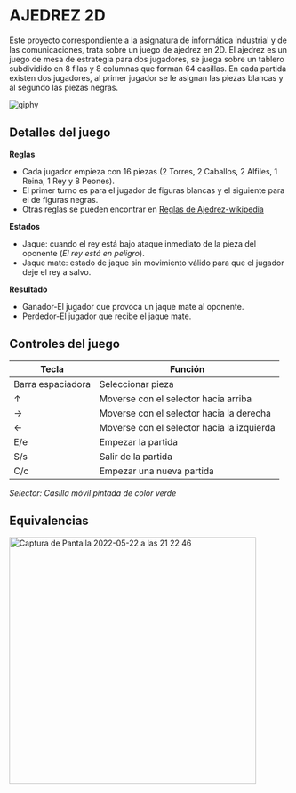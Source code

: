 # AJEDREZ 2D
Este proyecto correspondiente a la asignatura de informática industrial y de las comunicaciones, trata sobre un juego de ajedrez en 2D.
El ajedrez es un juego de mesa de estrategia para dos jugadores, se juega sobre un tablero subdividido en 8 filas y 8 columnas que forman 64 casillas.
En cada partida existen dos jugadores, al primer jugador se le asignan las piezas blancas y al segundo las piezas negras.



![giphy](https://user-images.githubusercontent.com/61022558/166662205-5d0c68c3-42f8-429c-86f7-e09494c2dcdd.gif)

## Detalles del juego

**Reglas**
- Cada jugador empieza con 16 piezas (2 Torres, 2 Caballos, 2 Alfiles, 1 Reina, 1 Rey y 8 Peones).
- El primer turno es para el jugador de figuras blancas y el siguiente para el de figuras negras.
- Otras reglas se pueden encontrar en [Reglas de Ajedrez-wikipedia](https://es.wikipedia.org/wiki/Leyes_del_ajedrez#Reglas)


**Estados**
- Jaque: cuando el rey está bajo ataque inmediato de la pieza del oponente (*El rey está en peligro*).
- Jaque mate: estado de jaque sin movimiento válido para que el jugador deje el rey a salvo.


**Resultado**
- Ganador-El jugador que provoca un jaque mate al oponente.
- Perdedor-El jugador que recibe el jaque mate.



## Controles del juego
| **Tecla**        | **Función**                               |
| ---              | ---                                       |
|Barra espaciadora | Seleccionar pieza                         |
|        ↑         | Moverse con el selector hacia arriba      |
|        →         | Moverse con el selector hacia la derecha  |
|        ←         | Moverse con el selector hacia la izquierda|
|       E/e        | Empezar la partida                        |
|       S/s        | Salir de la partida                       |
|       C/c        | Empezar una nueva partida                 |
*Selector: Casilla móvil pintada de color verde*

## Equivalencias
<img width="444" alt="Captura de Pantalla 2022-05-22 a las 21 22 46" src="https://user-images.githubusercontent.com/61022558/169712409-71d29437-c64f-46aa-b013-84496b917c27.png">


